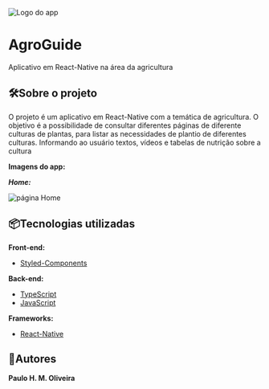 ![Logo do app](https://i.imgur.com/B9lQuTn.png)

# AgroGuide
Aplicativo em React-Native na área da agricultura

## 🛠️Sobre o projeto
O projeto é um aplicativo em React-Native com a temática de agricultura. 
O objetivo é a possibilidade de consultar diferentes páginas de diferente culturas de plantas, para
listar as necessidades de plantio de diferentes culturas. Informando ao usuário textos, vídeos e tabelas de nutrição sobre a cultura

**Imagens do app:**

***Home:***

![página Home](https://i.imgur.com/17nTWxN.png)



## 📦Tecnologias utilizadas
**Front-end:**
* [Styled-Components](https://styled-components.com/)

**Back-end:**
* [TypeScript](https://www.typescriptlang.org/)
* [JavaScript]()

**Frameworks:**
* [React-Native](https://reactnative.dev/)

## 👷Autores
**Paulo H. M. Oliveira**
